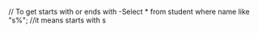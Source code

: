 // To get starts with or ends with 
-Select * from student where name like "s%";     //it means starts with s 

